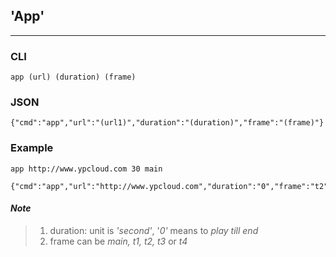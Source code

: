 ## 'App'

---

### CLI

```
app (url) (duration) (frame)
```

### JSON

```
{"cmd":"app","url":"(url1)","duration":"(duration)","frame":"(frame)"}
```

### Example

```
app http://www.ypcloud.com 30 main
```

```
{"cmd":"app","url":"http://www.ypcloud.com","duration":"0","frame":"t2"}
```

#### _Note_

> 1. duration: unit is _'second'_, '_0'_ means to _play till end_
> 2. frame can be _main, t1, t2, t3_ or _t4_



